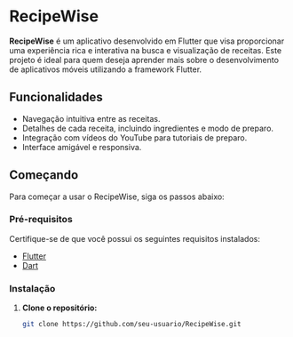 # RecipeWise

**RecipeWise** é um aplicativo desenvolvido em Flutter que visa proporcionar uma experiência rica e interativa na busca e visualização de receitas. Este projeto é ideal para quem deseja aprender mais sobre o desenvolvimento de aplicativos móveis utilizando a framework Flutter.

## Funcionalidades

- Navegação intuitiva entre as receitas.
- Detalhes de cada receita, incluindo ingredientes e modo de preparo.
- Integração com vídeos do YouTube para tutoriais de preparo.
- Interface amigável e responsiva.

## Começando

Para começar a usar o RecipeWise, siga os passos abaixo:

### Pré-requisitos

Certifique-se de que você possui os seguintes requisitos instalados:

- [Flutter](https://flutter.dev/docs/get-started/install)
- [Dart](https://dart.dev/get-dart)

### Instalação

1. **Clone o repositório:**

   ```bash
   git clone https://github.com/seu-usuario/RecipeWise.git
